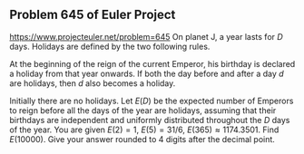 ## Problem 645 of Euler Project 
https://www.projecteuler.net/problem=645
On planet J, a year lasts for $D$ days. Holidays are defined by the two following rules.

At the beginning of the reign of the current Emperor, his birthday is declared a holiday from that year onwards.
If both the day before and after a day $d$ are holidays, then $d$ also becomes a holiday.

Initially there are no holidays. Let $E(D)$ be the expected number of Emperors to reign before all the days of the year are holidays, assuming that their birthdays are independent and uniformly distributed throughout the $D$ days of the year.
You are given $E(2)=1$, $E(5)=31/6$, $E(365)\approx 1174.3501$.
Find $E(10000)$. Give your answer rounded to 4 digits after the decimal point.